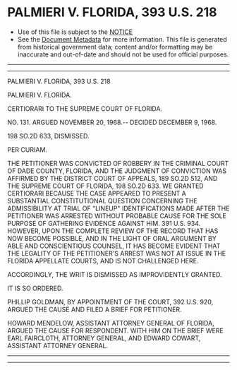---
---

# PALMIERI V. FLORIDA, 393 U.S. 218

* Use of this file is subject to the [NOTICE](https://github.com/publicdocs/notice/blob/master/NOTICE)
* See the [Document Metadata](../../../) for more information.
  This file is generated from historical government data; content and/or formatting may be inaccurate and out-of-date and should not be used for official purposes.

----------
----------

PALMIERI V. FLORIDA, 393 U.S. 218

PALMIERI V. FLORIDA.

CERTIORARI TO THE SUPREME COURT OF FLORIDA.

NO. 131.  ARGUED NOVEMBER 20, 1968.-- DECIDED DECEMBER 9, 1968.

198 SO.2D 633, DISMISSED.

PER CURIAM.

THE PETITIONER WAS CONVICTED OF ROBBERY IN THE CRIMINAL COURT OF DADE COUNTY, FLORIDA, AND THE JUDGMENT OF CONVICTION WAS AFFIRMED BY THE DISTRICT COURT OF APPEALS, 189 SO.2D 512, AND THE SUPREME COURT OF FLORIDA, 198 SO.2D 633.  WE GRANTED CERTIORARI BECAUSE THE CASE APPEARED TO PRESENT A SUBSTANTIAL CONSTITUTIONAL QUESTION CONCERNING THE ADMISSIBILITY AT TRIAL OF "LINEUP" IDENTIFICATIONS MADE AFTER THE PETITIONER WAS ARRESTED WITHOUT PROBABLE CAUSE FOR THE SOLE PURPOSE OF GATHERING EVIDENCE AGAINST HIM.  391 U.S. 934.  HOWEVER, UPON THE COMPLETE REVIEW OF THE RECORD THAT HAS NOW BECOME POSSIBLE, AND IN THE LIGHT OF ORAL ARGUMENT BY ABLE AND CONSCIENTIOUS COUNSEL, IT HAS BECOME EVIDENT THAT THE LEGALITY OF THE PETITIONER'S ARREST WAS NOT AT ISSUE IN THE FLORIDA APPELLATE COURTS, AND IS NOT CHALLENGED HERE.

ACCORDINGLY, THE WRIT IS DISMISSED AS IMPROVIDENTLY GRANTED.

IT IS SO ORDERED.

PHILLIP GOLDMAN, BY APPOINTMENT OF THE COURT, 392 U.S. 920, ARGUED THE CAUSE AND FILED A BRIEF FOR PETITIONER.

HOWARD MENDELOW, ASSISTANT ATTORNEY GENERAL OF FLORIDA, ARGUED THE CAUSE FOR RESPONDENT.  WITH HIM ON THE BRIEF WERE EARL FAIRCLOTH, ATTORNEY GENERAL, AND EDWARD COWART, ASSISTANT ATTORNEY GENERAL.


----------
----------

